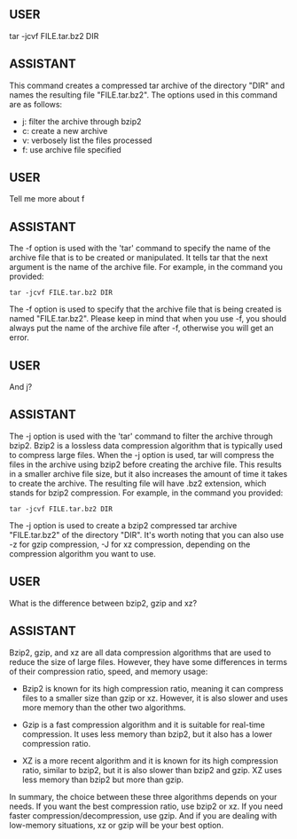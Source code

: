 ## USER
tar -jcvf FILE.tar.bz2 DIR

## ASSISTANT
This command creates a compressed tar archive of the directory "DIR" and names the resulting file "FILE.tar.bz2". The options used in this command are as follows:
- j: filter the archive through bzip2
- c: create a new archive
- v: verbosely list the files processed
- f: use archive file specified


## USER
Tell me more about f

## ASSISTANT
The -f option is used with the 'tar' command to specify the name of the archive file that is to be created or manipulated. It tells tar that the next argument is the name of the archive file. 
For example, in the command you provided:
```
tar -jcvf FILE.tar.bz2 DIR
```
The -f option is used to specify that the archive file that is being created is named "FILE.tar.bz2".
Please keep in mind that when you use -f, you should always put the name of the archive file after -f, otherwise you will get an error.


## USER
And j?

## ASSISTANT
The -j option is used with the 'tar' command to filter the archive through bzip2. Bzip2 is a lossless data compression algorithm that is typically used to compress large files. When the -j option is used, tar will compress the files in the archive using bzip2 before creating the archive file. This results in a smaller archive file size, but it also increases the amount of time it takes to create the archive.
The resulting file will have .bz2 extension, which stands for bzip2 compression.
For example, in the command you provided:
```
tar -jcvf FILE.tar.bz2 DIR
```
The -j option is used to create a bzip2 compressed tar archive "FILE.tar.bz2" of the directory "DIR".
It's worth noting that you can also use -z for gzip compression, -J for xz compression, depending on the compression algorithm you want to use.


## USER
What is the difference between bzip2, gzip and xz?

## ASSISTANT
Bzip2, gzip, and xz are all data compression algorithms that are used to reduce the size of large files. However, they have some differences in terms of their compression ratio, speed, and memory usage:

- Bzip2 is known for its high compression ratio, meaning it can compress files to a smaller size than gzip or xz. However, it is also slower and uses more memory than the other two algorithms.

- Gzip is a fast compression algorithm and it is suitable for real-time compression. It uses less memory than bzip2, but it also has a lower compression ratio.

- XZ is a more recent algorithm and it is known for its high compression ratio, similar to bzip2, but it is also slower than bzip2 and gzip. XZ uses less memory than bzip2 but more than gzip.

In summary, the choice between these three algorithms depends on your needs. If you want the best compression ratio, use bzip2 or xz. If you need faster compression/decompression, use gzip. And if you are dealing with low-memory situations, xz or gzip will be your best option.
